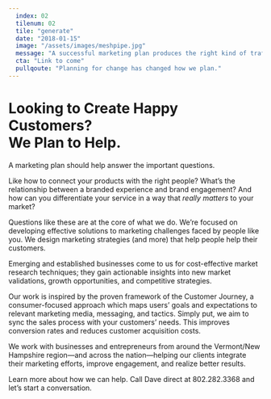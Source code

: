 ```yaml
---
  index: 02
  tilenum: 02
  tile: "generate"
  date: "2018-01-15"
  image: "/assets/images/meshpipe.jpg"
  message: "A successful marketing plan produces the right kind of traffic and a meaningful message. The result? A profitable return on investment."
  cta: "Link to come"
  pullqoute: "Planning for change has changed how we plan."
---
```


# Looking to Create Happy Customers? <br />We Plan to Help.

A marketing plan should help answer the important questions.

Like how to connect your products with the right people? What’s the relationship between a branded experience and brand engagement? And how can you differentiate your service in a way that _really matters_ to your market?

Questions like these are at the core of what we do. We’re focused on developing effective solutions to marketing challenges faced by people like you. We design marketing strategies (and more) that help people help their customers.

Emerging and established businesses come to us for cost-effective market research techniques; they gain actionable insights into new market validations, growth opportunities, and competitive strategies.

Our work is inspired by the proven framework of the Customer Journey, a consumer-focused approach which maps users’ goals and expectations to relevant marketing media, messaging, and tactics. Simply put, we aim to sync the sales process with your customers’ needs. This improves conversion rates and reduces customer acquisition costs.

We work with businesses and entrepreneurs from around the Vermont/New Hampshire region—and across the nation—helping our clients integrate their marketing efforts, improve engagement, and realize better results.

Learn more about how we can help. Call Dave direct at 802.282.3368 and let’s start a conversation.
